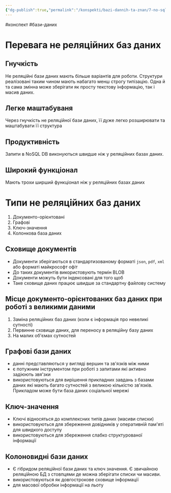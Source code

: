 ```yaml
---
{"dg-publish":true,"permalink":"/konspekti/bazi-dannih-ta-znan/7-no-sql-database/"}
---
```

#конспект #бази-даних
# Перевага не реляційних баз даних
## Гнучкість
Не реляційні бази даних мають більше варіантів для роботи. Структури реалізовані таким чином мають набагато менш строгу типізацію. Одна й та сама змінна може зберігати як просту текстову інформацію, так і масив даних.
## Легке маштабуваня
Через гнучкість не реляційної бази даних, її дуже легко розширювати та маштабувати її структура
## Продуктивність
Запити в NoSQL DB виконуються швидше ніж у реляційних базах даних.
## Широкий функціонал
Мають трохи ширший функціонал ніж у реляційних базах даних
# Типи не реляційних баз даних
1. Документо-орієнтовані
2. Графові
3. Ключ-значення
4. Колонкова база даних
## Сховище документів
- Документи зберігаються в стандартизованому форматі `json`, `pdf`, `xml` або форматі майкрософт офіт
- До таких документів використовують термін BLOB 
- Документи можуть бути індексовані для того щоб
- Таке сховище даних  працює швидше за стандартну файлову систему
## Місце документо-орієнтованих баз даних при роботі з великими даними
1. Заміна реляційних баз даних (коли є інформація про невеликі сутності)
2. Первинне сховище даних, для переносу в реляційну базу даних
3. На малих об'ємах сутностей
## Графові бази даних
- данні представляються у вигляді вершин та зв'язків між ними
- є потужним інструментом при роботі з запитами які активно задіюють звя'зки
- використовуються для вирішення прикладних завдань з базами даних які мають багато сутностей з великою кількістю зв'язків. Прикладом може бути база даних соціальної мережі
## Ключ-значення
- Ключі відносяться до комплексних типів даних (масиви списки)
- використовуються для збереження довідників у оперативній пам'яті для швидкого доступу
- використовуються для збереження слабко структурованої інформації
## Колоновидні бази даних
- Є гібридом реляційної бази даних та ключ значення. Є звичайною реляційною БД з стовпцями де можна зберігати списки чи масиви.
- використовуються як довгострокове сховище інформації
- для масової обробки інформації на льоту